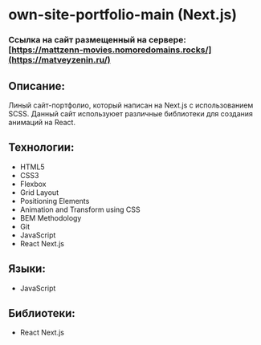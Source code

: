# own-site-portfolio-main (Next.js) 

### Ссылка на сайт размещенный на сервере: [https://mattzenn-movies.nomoredomains.rocks/](https://matveyzenin.ru/)

## Описание:

Линый сайт-портфолио, который написан на Next.js с использованием SCSS. Данный сайт используюет различные библиотеки для создания анимаций на React.

## Технологии:

* HTML5 
* CSS3 
* Flexbox
* Grid Layout
* Positioning Elements
* Animation and Transform using CSS
* BEM Methodology
* Git
* JavaScript
* React Next.js

## Языки:

* JavaScript

## Библиотеки:

* React Next.js
